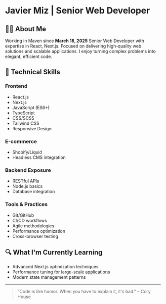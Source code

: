 # Javier Miz | Senior Web Developer

## 👨‍💻 About Me
Working in Maven since **March 18, 2025**
Senior Web Developer with expertise in React, Next.js. Focused on delivering high-quality web solutions and scalable applications. I enjoy turning complex problems into elegant, efficient code.

## 🚀 Technical Skills

### Frontend
- React.js
- Next.js
- JavaScript (ES6+)
- TypeScript
- CSS/SCSS
- Tailwind CSS
- Responsive Design

### E-commerce
- Shopify/Liquid
- Headless CMS integration

### Backend Exposure
- RESTful APIs
- Node.js basics
- Database integration

### Tools & Practices
- Git/GitHub
- CI/CD workflows
- Agile methodologies
- Performance optimization
- Cross-browser testing

## 🔍 What I'm Currently Learning
- Advanced Next.js optimization techniques
- Performance tuning for large-scale applications
- Modern state management patterns

---

> "Code is like humor. When you have to explain it, it's bad." – Cory House

